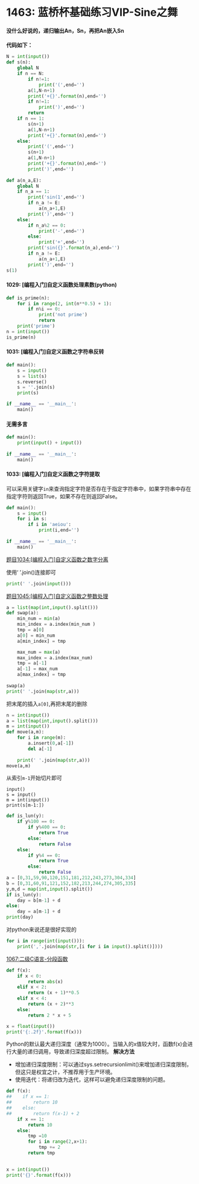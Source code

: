 # 1463: 蓝桥杯基础练习VIP-Sine之舞

#### 没什么好说的，递归输出An，Sn，再把An嵌入Sn

**代码如下：**

~~~python
N = int(input())
def s(n):
    global N
    if n == N:
        if n!=1:
            print('(',end='')
        a(1,N-n+1)
        print('+{}'.format(n),end='')
        if n!=1:
            print(')',end='')
        return
    if n == 1:
        s(n+1)
        a(1,N-n+1)
        print('+{}'.format(n),end='')
    else:
        print('(',end='')
        s(n+1)
        a(1,N-n+1)
        print('+{}'.format(n),end='')
        print(')',end='')
    
def a(n_a,E):
    global N
    if n_a == 1:
        print('sin(1',end='')
        if n_a != E:
            a(n_a+1,E)
        print(')',end='')
    else:
        if n_a%2 == 0:
            print('-',end='')
        else:
            print('+',end='')
        print('sin({}'.format(n_a),end='')
        if n_a != E:
            a(n_a+1,E)
        print(')',end='')
s(1)
~~~

#### 1029: [编程入门]自定义函数处理素数(python)

~~~python
def is_prime(n):
    for i in range(2, int(n**0.5) + 1):
        if n%i == 0:
            print('not prime')
            return
    print('prime')
n = int(input())
is_prime(n)
~~~



#### 1031: [编程入门]自定义函数之字符串反转

~~~python
def main():
    s = input()
    s = list(s)
    s.reverse()
    s = ''.join(s)
    print(s)

if __name__ == '__main__':
    main()
~~~

#### 无需多言



~~~python
def main():
    print(input() + input())
    
if __name__ == '__main__':
    main()
~~~



####  1033: [编程入门]自定义函数之字符提取

​	可以采用关键字`in`来查询指定字符是否存在于指定字符串中，如果字符串中存在指定字符则返回True，如果不存在则返回False。

~~~python
def main():
    s = input()
    for i in s:
        if i in 'aeiou':
            print(i,end='')
    
if __name__ == '__main__':
    main()
~~~



[题目1034:[编程入门]自定义函数之数字分离](https://www.dotcpp.com/oj/problem1034.html?sid=18058228&lang=6#editor)

使用‘ ’.join()连接即可

~~~python
print(' '.join(input()))
~~~



[题目1045:[编程入门]自定义函数之整数处理](https://www.dotcpp.com/oj/problem1045.html?sid=18059704&lang=6#editor)

~~~python
a = list(map(int,input().split()))
def swap(a):
    min_num = min(a)
    min_index = a.index(min_num )
    tmp = a[0]
    a[0] = min_num
    a[min_index] = tmp

    max_num = max(a)
    max_index = a.index(max_num)
    tmp = a[-1]
    a[-1] = max_num
    a[max_index] = tmp
    
swap(a)
print(' '.join(map(str,a)))
~~~



把末尾的插入`a[0]`,再把末尾的删除

~~~python
n = int(input())
a = list(map(int,input().split()))
m = int(input())
def move(a,m):
    for i in range(m):
        a.insert(0,a[-1])
        del a[-1]
        
    print(' '.join(map(str,a)))
move(a,m)
~~~



从索引`m-1`开始切片即可

~~~pythjon
input()
s = input()
m = int(input())
print(s[m-1:])
~~~





~~~python
def is_lun(y):
    if y%100 == 0:
        if y%400 == 0:
            return True
        else:
            return False
    else:
        if y%4 == 0:
            return True
        else:
            return False
a = [0,31,59,90,120,151,181,212,243,273,304,334]
b = [0,31,60,91,121,152,182,213,244,274,305,335]
y,m,d = map(int,input().split())
if is_lun(y):
    day = b[m-1] + d
else:
    day = a[m-1] + d
print(day)
~~~



对python来说还是很好实现的

~~~python
for i in range(int(input())):
    print(','.join(map(str,[i for i in input().split()])))
~~~





[1067:二级C语言-分段函数](https://www.dotcpp.com/oj/problem1067.html?sid=18062507&lang=6#editor) 

~~~python
def f(x):
    if x < 0:
        return abs(x)
    elif x < 2:
        return (x + 1)**0.5
    elif x < 4:
        return (x + 2)**3
    else:
        return 2 * x + 5

x = float(input())
print('{:.2f}'.format(f(x)))
~~~

Python的默认最大递归深度（通常为1000）。当输入的x值较大时，函数f(x)会进行大量的递归调用，导致递归深度超过限制。
**解决方法**

- 增加递归深度限制：可以通过sys.setrecursionlimit()来增加递归深度限制，但这只是权宜之计，不推荐用于生产环境。
- 使用迭代：将递归改为迭代，这样可以避免递归深度限制的问题。

~~~python
def f(x):
##    if x == 1:
##        return 10
##    else:
##        return f(x-1) + 2
    if x == 1:
        return 10
    else:
        tmp =10
        for i in range(2,x+1):
            tmp += 2
        return tmp
            

x = int(input())
print('{}'.format(f(x)))
~~~

